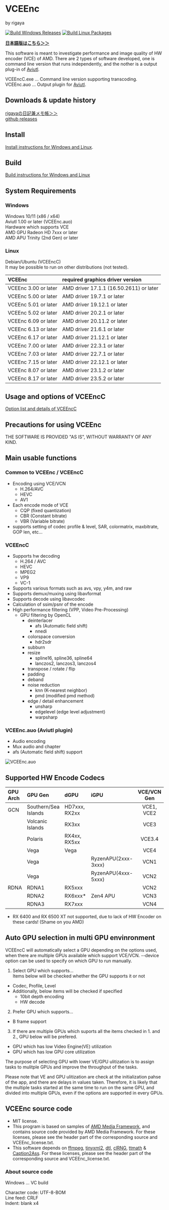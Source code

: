 
# VCEEnc  
by rigaya

[![Build Windows Releases](https://github.com/rigaya/VCEEnc/actions/workflows/build_releases.yml/badge.svg)](https://github.com/rigaya/VCEEnc/actions/workflows/build_releases.yml)  [![Build Linux Packages](https://github.com/rigaya/VCEEnc/actions/workflows/build_packages.yml/badge.svg)](https://github.com/rigaya/VCEEnc/actions/workflows/build_packages.yml)  

**[日本語版はこちら＞＞](./Readme.ja.md)**  

This software is meant to investigate performance and image quality of HW encoder (VCE) of AMD.
There are 2 types of software developed, one is command line version that runs independently, and the nother is a output plug-in of [Aviutl](http://spring-fragrance.mints.ne.jp/aviutl/).

VCEEncC.exe … Command line version supporting transcoding.  
VCEEnc.auo … Output plugin for [Aviutl](http://spring-fragrance.mints.ne.jp/aviutl/).  

## Downloads & update history
[rigayaの日記兼メモ帳＞＞](http://rigaya34589.blog135.fc2.com/blog-category-12.html)  
[github releases](https://github.com/rigaya/VCEEnc/releases)  

## Install
[Install instructions for Windows and Linux](./Install.en.md).

## Build
[Build instructions for Windows and Linux](./Build.en.md)

## System Requirements

### Windows
Windows 10/11 (x86 / x64)  
Aviutl 1.00 or later (VCEEnc.auo)  
Hardware which supports VCE  
  AMD GPU Radeon HD 7xxx or later  
  AMD APU Trinity (2nd Gen) or later  

### Linux
Debian/Ubuntu (VCEEncC)  
  It may be possible to run on other distributions (not tested).

| VCEEnc | required graphics driver version |
|:---|:---|
| VCEEnc 3.00 or later | AMD driver 17.1.1 (16.50.2611) or later |
| VCEEnc 5.00 or later | AMD driver 19.7.1 or later |
| VCEEnc 5.01 or later | AMD driver 19.12.1 or later |
| VCEEnc 5.02 or later | AMD driver 20.2.1 or later |
| VCEEnc 6.09 or later | AMD driver 20.11.2 or later |
| VCEEnc 6.13 or later | AMD driver 21.6.1 or later |
| VCEEnc 6.17 or later | AMD driver 21.12.1 or later |
| VCEEnc 7.00 or later | AMD driver 22.3.1 or later |
| VCEEnc 7.03 or later | AMD driver 22.7.1 or later |
| VCEEnc 7.15 or later | AMD driver 22.12.1 or later |
| VCEEnc 8.07 or later | AMD driver 23.1.2 or later |
| VCEEnc 8.17 or later | AMD driver 23.5.2 or later |


## Usage and options of VCEEncC
[Option list and details of VCEEncC](./VCEEncC_Options.en.md)

## Precautions for using VCEEnc
THE SOFTWARE IS PROVIDED "AS IS", WITHOUT WARRANTY OF ANY KIND.


## Main usable functions
### Common to VCEEnc / VCEEncC
- Encoding using VCE/VCN
   - H.264/AVC
   - HEVC
   - AV1
- Each encode mode of VCE
   - CQP       (fixed quantization)
   - CBR       (Constant bitrate)
   - VBR       (Variable bitrate)
- supports setting of codec profile & level, SAR, colormatrix, maxbitrate, GOP len, etc...


### VCEEncC
- Supports hw decoding
  - H.264 / AVC
  - HEVC
  - MPEG2
  - VP9
  - VC-1
- Supports various formats such as avs, vpy, y4m, and raw
- Supports demux/muxing using libavformat
- Supports decode using libavcodec
- Calculation of ssim/psnr of the encode
- High performance filtering (VPP, Video Pre-Processing)
  - GPU filtering by OpenCL
    - deinterlacer
      - afs (Automatic field shift)
      - nnedi
    - colorspace conversion
      - hdr2sdr
    - subburn
    - resize
      - spline16, spline36, spline64
      - lanczos2, lanczos3, lanczos4
    - transpose / rotate / flip
    - padding
    - deband
    - noise reduction
      - knn (K-nearest neighbor)
      - pmd (modified pmd method)
    - edge / detail enhancement
      - unsharp
      - edgelevel (edge ​​level adjustment)
      - warpsharp

### VCEEnc.auo (Aviutl plugin)
- Audio encoding
- Mux audio and chapter
- afs (Automatic field shift) support

![VCEEnc.auo](./data/VCEEnc_auo_stg_window_en.png)
  

## Supported HW Encode Codecs

| GPU Arch | GPU Gen          | dGPU     | iGPU | VCE/VCN Gen | H.264 | HEVC | AV1 | 
|:--   |:--                   |:--       |:--   |:--:         |:--:   |:--   |:--  |
| GCN  | Southern/Sea Islands | HD7xxx, RX2xx | | VCE1, VCE2  | 8bit  |       |    |
|      | Volcanic Islands     | RX3xx         | | VCE3        | 8bit  |       |    |
|      | Polaris       | RX4xx, RX5xx  |        | VCE3.4      | 8bit  |  8bit |    |
|      | Vega          | Vega          |        | VCE4        | 8bit  |  8bit |    |
|      | Vega          |  | RyzenAPU(2xxx-3xxx) | VCN1        | 8bit  |  8bit |    |
|      | Vega          |  | RyzenAPU(4xxx-5xxx) | VCN2        | 8bit  | 10bit |    |
| RDNA | RDNA1         | RX5xxx      |          | VCN2        | 8bit  | 10bit |    |
|      | RDNA2         | RX6xxx*      | Zen4 APU | VCN3        | 8bit  | 10bit |    |
|      | RDNA3         | RX7xxx      |          | VCN4        | 8bit  | 10bit | 10bit |

* RX 6400 and RX 6500 XT not supported, due to lack of HW Encoder on these cards! (Shame on you AMD)

## Auto GPU selection in multi GPU envinronment
VCEEncC will automatically select a GPU depending on the options used,
when there are multiple GPUs available which support VCE/VCN.
--device option can be used to specify on which GPU to run manually. 

1. Select GPU which supports...  
  Items below will be checked whether the GPU supports it or not  
  - Codec, Profile, Level
  - Additionally, below items will be checked if specified
    - 10bit depth encoding
    - HW decode
  
2. Prefer GPU which supports...  
  - B frame support
  
3. If there are multiple GPUs which suports all the items checked in 1. and 2., GPU below will be prefered.  
  - GPU which has low Video Engine(VE) utilization
  - GPU which has low GPU core utilization
  
  The purpose of selecting GPU with lower VE/GPU ulitization is to assign tasks to mulitple GPUs
  and improve the throughput of the tasks.  
  
  Please note that VE and GPU ulitization are check at the initialization pahse of the app,
  and there are delays in values taken. Therefore, it is likely that the multiple tasks started at the same time
  to run on the same GPU, and divided into multiple GPUs, even if the options are supported in every GPUs.

## VCEEnc source code
- MIT license.
- This program is based on samples of [AMD Media Framework](https://github.com/GPUOpen-LibrariesAndSDKs/AMF), and contains source code provided by
  AMD Media Framework.
  For these licenses, please see the header part of the corresponding source and VCEEnc_license.txt.
- This software depends on
  [ffmpeg](https://ffmpeg.org/),
  [tinyxml2](http://www.grinninglizard.com/tinyxml2/),
  [dtl](https://github.com/cubicdaiya/dtl),
  [clRNG](https://github.com/clMathLibraries/clRNG),
  [ttmath](http://www.ttmath.org/) &
  [Caption2Ass](https://github.com/maki-rxrz/Caption2Ass_PCR).
  For these licenses, please see the header part of the corresponding source and VCEEnc_license.txt.

### About source code
Windows ... VC build

Character code: UTF-8-BOM  
Line feed: CRLF  
Indent: blank x4  
